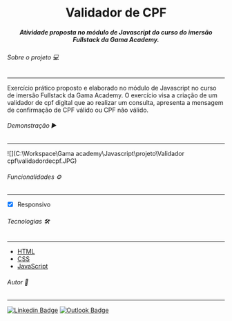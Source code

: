<h1 align=center> Validador de CPF </h1>

<h5 align=center>Atividade proposta no módulo de Javascript do curso do imersão Fullstack da Gama Academy.</h5>

###### Sobre o projeto 💻

------

Exercício prático proposto e elaborado no módulo de Javascript no curso de imersão Fullstack da Gama Academy. O exercício visa a criação de um validador de cpf digital que ao realizar um consulta, apresenta a mensagem de confirmação de CPF válido ou CPF não válido.



###### Demonstração :arrow_forward:

------

![](C:\Workspace\Gama academy\Javascript\projeto\Validador cpf\validadordecpf.JPG)

###### Funcionalidades :gear:

------

- [x] Responsivo



###### Tecnologias :hammer_and_wrench:

------

 * [HTML](https://developer.mozilla.org/pt-BR/docs/Web/HTML)
* [CSS](https://developer.mozilla.org/pt-BR/docs/Web/CSS)
* [JavaScript](https://developer.mozilla.org/pt-BR/docs/Web/JavaScript)



######  Autor :pencil:

------

[![Linkedin Badge](https://img.shields.io/badge/-LinkedIn-blue?style=flat-square&logo=Linkedin&logoColor=white&link=https://www.linkedin.com/in/jessicacmpprado/)](https://www.linkedin.com/in/jessicacmpprado/) [![Outlook Badge](https://img.shields.io/badge/-Gmail-c14438?style=flat-square&logo=Gmail&logoColor=white&link=mailto:jc.moraespereira@gmail.com)](mailto:jc.moraespereira@gmail.com)

